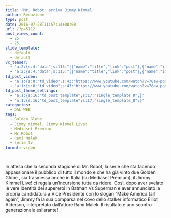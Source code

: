 ```yaml
---
title: 'Mr. Robot: arriva Jimmy Kimmel'
author: Redazione
type: post
date: 2016-07-28T11:57:14+00:00
url: /?p=5112
post_views_count:
  - 25
  - 25
slide_template:
  - default
  - default
vc_teaser:
  - 'a:2:{s:4:"data";s:115:"[{"name":"title","link":"post"},{"name":"image","image":"featured","link":"none"},{"name":"text","mode":"excerpt"}]";s:7:"bgcolor";s:0:"";}'
  - 'a:2:{s:4:"data";s:115:"[{"name":"title","link":"post"},{"name":"image","image":"featured","link":"none"},{"name":"text","mode":"excerpt"}]";s:7:"bgcolor";s:0:"";}'
td_post_video:
  - 'a:1:{s:8:"td_video";s:43:"https://www.youtube.com/watch?v=78aw-pqK_I4";}'
  - 'a:1:{s:8:"td_video";s:43:"https://www.youtube.com/watch?v=78aw-pqK_I4";}'
td_post_theme_settings:
  - 'a:1:{s:16:"td_post_template";s:17:"single_template_8";}'
  - 'a:1:{s:16:"td_post_template";s:17:"single_template_8";}'
categories:
  - DAL WEB
tags:
  - Golden Globe
  - Jimmy Kimmel. Jimmy Kimmel Live!
  - Mediaset Premium
  - Mr Robot
  - Rami Malek
  - serie tv
format: video

---
```

In attesa che la seconda stagione di Mr. Robot, la serie che sta facendo appassionare il pubblico di tutto il mondo e che ha già vinto due Golden Globe , sia trasmessa anche in Italia (su Mediaset Premium), il Jimmy Kimmel Live! ci regala un&#8217;incursione tutta da ridere. Così, dopo aver svelato le vere identità dei supereroi in Batman Vs Superman e aver annunciato la propria candidatura a Vice Presidente con lo slogan &#8220;Make America tall again&#8221;, Jimmy fa la sua comparsa nel covo dello stalker informatico Elliot Alderson, interpretato dall&#8217;attore Rami Malek. Il risultato è uno scontro generazionale esilarante!